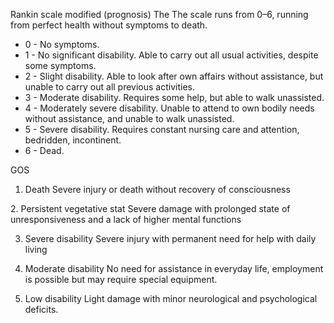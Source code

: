 Rankin scale modified (prognosis)
The The scale runs from 0–6, running from perfect health without symptoms to death.

-   0 - No symptoms.
-   1 - No significant disability. Able to carry out all usual activities, despite some symptoms.
-   2 - Slight disability. Able to look after own affairs without assistance, but unable to carry out all previous activities.
-   3 - Moderate disability. Requires some help, but able to walk unassisted.
-   4 - Moderately severe disability. Unable to attend to own bodily needs without assistance, and unable to walk unassisted.
-   5 - Severe disability. Requires constant nursing care and attention, bedridden, incontinent.
-   6 - Dead.


GOS
1. Death
Severe injury or death without recovery of consciousness

2. Persistent vegetative stat
Severe damage with prolonged state of unresponsiveness and a lack of higher mental functions

3. Severe disability
Severe injury with permanent need for help with daily living

4. Moderate disability
No need for assistance in everyday life, employment is possible but may require special equipment.

5. Low disability
Light damage with minor neurological and psychological deficits.